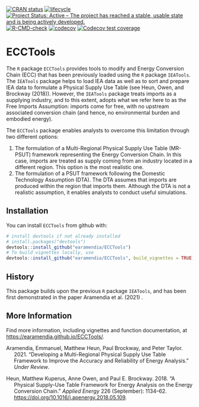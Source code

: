 
<!-- README.md is generated from README.Rmd. Please edit the .Rmd file. -->
<!-- badges: start -->

[![CRAN
status](https://www.r-pkg.org/badges/version/ReboundTools)](https://cran.r-project.org/package=ECCTools)
[![lifecycle](https://img.shields.io/badge/lifecycle-experimental-orange.svg)](https://www.tidyverse.org/lifecycle/#experimental)
[![Project Status: Active – The project has reached a stable, usable
state and is being actively
developed.](https://www.repostatus.org/badges/latest/active.svg)](https://www.repostatus.org/#active)
[![R-CMD-check](https://github.com/earamendia/ECCTools/workflows/R-CMD-check/badge.svg)](https://github.com/earamendia/ECCTools/actions)
[![codecov](https://codecov.io/gh/earamendia/ECCTools/branch/develop/graph/badge.svg?token=IG68VLDYEY)](https://codecov.io/gh/earamendia/ECCTools)
[![Codecov test
coverage](https://codecov.io/gh/earamendia/ECCTools/branch/master/graph/badge.svg)](https://codecov.io/gh/earamendia/ECCTools?branch=master)
<!-- badges: end -->

# ECCTools

The `R` package `ECCTools` provides tools to modify and Energy
Conversion Chain (ECC) that has been previously loaded using the `R`
package `IEATools`. The `IEATools` package helps to load IEA data as
well as to sort and prepare IEA data to formulate a Physical Supply Use
Table (see Heun, Owen, and Brockway (2018)). However, the `IEATools`
package treats imports as a supplying industry, and to this extent,
adopts what we refer here to as the Free Imports Assumption: imports
come for free, with no upstream associated conversion chain (and hence,
no environmental burden and embodied energy).

The `ECCTools` package enables analysts to overcome this limitation
through two different options:

1.  The formulation of a Multi-Regional Physical Supply Use Table
    (MR-PSUT) framework representing the Energy Conversion Chain. In
    this case, imports are treated as supply coming from an industry
    located in a different region. This option is the most realistic
    one.
2.  The formulation of a PSUT framework following the Domestic
    Technology Assumption (DTA). The DTA assumes that imports are
    produced within the region that imports them. Although the DTA is
    not a realistic assumption, it enables analysts to conduct useful
    simulations.

## Installation

You can install `ECCTools` from github with:

``` r
# install devtools if not already installed
# install.packages("devtools")
devtools::install_github("earamendia/ECCTools")
# To build vignettes locally, use
devtools::install_github("earamendia/ECCTools", build_vignettes = TRUE)
```

## History

This package builds upon the previous `R` package `IEATools`, and has
been first demonstrated in the paper Aramendia et al. (2021) .

## More Information

Find more information, including vignettes and function documentation,
at <https://earamendia.github.io/ECCTools/>.

<div id="refs" class="references csl-bib-body hanging-indent">

<div id="ref-mr_psut_paper" class="csl-entry">

Aramendia, Emmanuel, Matthew Heun, Paul Brockway, and Peter Taylor.
2021. “Developing a Multi-Regional Physical Supply Use Table Framework
to Improve the Accuracy and Reliability of Energy Analysis.” *Under
Review*.

</div>

<div id="ref-Heun:2018" class="csl-entry">

Heun, Matthew Kuperus, Anne Owen, and Paul E. Brockway. 2018. “A
Physical Supply-Use Table Framework for Energy Analysis on the Energy
Conversion Chain.” *Applied Energy* 226 (September): 1134–62.
<https://doi.org/10.1016/j.apenergy.2018.05.109>.

</div>

</div>
